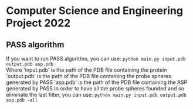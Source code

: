 # Computer Science and Engineering Project 2022



## PASS algorithm
If you want to run PASS algorithm, you can use:
`python main.py input.pdb output.pdb asp.pdb`  
Where 'input.pdb' is the path of the PDB file containing the protein  
'output.pdb' is the path of the PDB file containing the probe spheres generated by PASS
'asp.pdb' is the path of the PDB file containing the ASP generated by PASS
In order to have all the probe spheres founded and so eliminate the last filter, you can use:
`python main.py input.pdb output.pdb asp.pdb -all`
